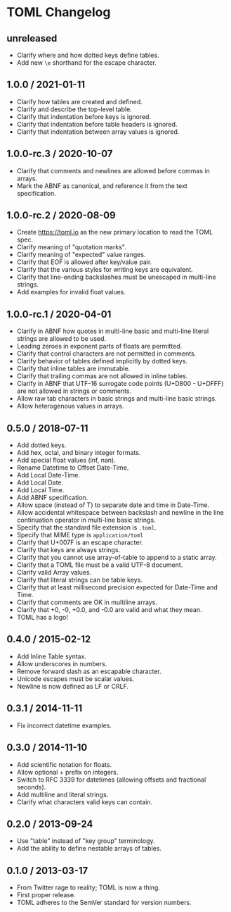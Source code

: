 # TOML Changelog

## unreleased

* Clarify where and how dotted keys define tables.
* Add new `\e` shorthand for the escape character.

## 1.0.0 / 2021-01-11

* Clarify how tables are created and defined.
* Clarify and describe the top-level table.
* Clarify that indentation before keys is ignored.
* Clarify that indentation before table headers is ignored.
* Clarify that indentation between array values is ignored.

## 1.0.0-rc.3 / 2020-10-07

* Clarify that comments and newlines are allowed before commas in arrays.
* Mark the ABNF as canonical, and reference it from the text specification.

## 1.0.0-rc.2 / 2020-08-09

* Create https://toml.io as the new primary location to read the TOML spec.
* Clarify meaning of "quotation marks".
* Clarify meaning of "expected" value ranges.
* Clarify that EOF is allowed after key/value pair.
* Clarify that the various styles for writing keys are equivalent.
* Clarify that line-ending backslashes must be unescaped in multi-line strings.
* Add examples for invalid float values.

## 1.0.0-rc.1 / 2020-04-01

* Clarify in ABNF how quotes in multi-line basic and multi-line literal strings
  are allowed to be used.
* Leading zeroes in exponent parts of floats are permitted.
* Clarify that control characters are not permitted in comments.
* Clarify behavior of tables defined implicitly by dotted keys.
* Clarify that inline tables are immutable.
* Clarify that trailing commas are not allowed in inline tables.
* Clarify in ABNF that UTF-16 surrogate code points (U+D800 - U+DFFF) are not
  allowed in strings or comments.
* Allow raw tab characters in basic strings and multi-line basic strings.
* Allow heterogenous values in arrays.

## 0.5.0 / 2018-07-11

* Add dotted keys.
* Add hex, octal, and binary integer formats.
* Add special float values (inf, nan).
* Rename Datetime to Offset Date-Time.
* Add Local Date-Time.
* Add Local Date.
* Add Local Time.
* Add ABNF specification.
* Allow space (instead of T) to separate date and time in Date-Time.
* Allow accidental whitespace between backslash and newline in the line
  continuation operator in multi-line basic strings.
* Specify that the standard file extension is `.toml`.
* Specify that MIME type is `application/toml`
* Clarify that U+007F is an escape character.
* Clarify that keys are always strings.
* Clarify that you cannot use array-of-table to append to a static array.
* Clarify that a TOML file must be a valid UTF-8 document.
* Clarify valid Array values.
* Clarify that literal strings can be table keys.
* Clarify that at least millisecond precision expected for Date-Time and Time.
* Clarify that comments are OK in multiline arrays.
* Clarify that +0, -0, +0.0, and -0.0 are valid and what they mean.
* TOML has a logo!

## 0.4.0 / 2015-02-12

* Add Inline Table syntax.
* Allow underscores in numbers.
* Remove forward slash as an escapable character.
* Unicode escapes must be scalar values.
* Newline is now defined as LF or CRLF.

## 0.3.1 / 2014-11-11

* Fix incorrect datetime examples.

## 0.3.0 / 2014-11-10

* Add scientific notation for floats.
* Allow optional + prefix on integers.
* Switch to RFC 3339 for datetimes (allowing offsets and fractional seconds).
* Add multiline and literal strings.
* Clarify what characters valid keys can contain.

## 0.2.0 / 2013-09-24

* Use "table" instead of "key group" terminology.
* Add the ability to define nestable arrays of tables.

## 0.1.0 / 2013-03-17

* From Twitter rage to reality; TOML is now a thing.
* First proper release.
* TOML adheres to the SemVer standard for version numbers.
